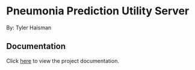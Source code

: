# Pneumonia Prediction Utility Server

By: Tyler Haisman

## Documentation

Click [here](https://www.tylerhaisman.com/documents/pneumonia_prediction_utility/pneumonia_prediction_utility.pdf) to view the project documentation.
